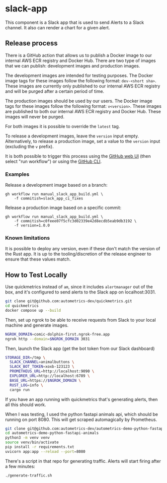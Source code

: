 # slack-app

This component is a Slack app that is used to send Alerts to a Slack channel. It also can render a chart for a given alert.

## Release process

There is a GitHub action that allows us to publish a Docker image to our
internal AWS ECR registry and Docker Hub. There are two type of images that we
can publish: development images and production images.

The development images are intended for testing purposes. The Docker image tags
for these images follow the following format: `dev-<short sha>`. These images
are currently only published to our internal AWS ECR registry and will be purged
after a certain period of time.

The production images should be used by our users. The Docker image tags for
these images follow the following format: `v<version>`. These images are
published to both our internal AWS ECR registry and Docker Hub. These images
will never be purged.

For both images it is possible to override the `latest` tag.

To release a development images, leave the `version` input empty. Alternatively,
to release a production image, set a value to the `version` input (excluding the
`v` prefix).

It is both possible to trigger this process using the [GitHub web UI](https://github.com/fiberplane/monofiber/actions/workflows/manual_slack_app_build.yml)
(then select "run workflow") or using the [GitHub CLI](https://cli.github.com/).

### Examples

Release a development image based on a branch:

```
gh workflow run manual_slack_app_build.yml \
    -f commitish=slack_app_ci_fixes
```

Release a production image based on a specific commit:

```
gh workflow run manual_slack_app_build.yml \
    -f commitish=c0feee07f5cfc3d02339e42d8ecdb5eab9db3192 \
    -f version=1.0.0
```

### Known limitations

It is possible to deploy any version, even if these don't match the version of
the Rust app. It is up to the tooling/discretion of the release engineer to
ensure that these values match.

## How to Test Locally

Use quickmetrics instead of `am`, since it includes `alertmanager` out of the box, and it's configured to send alerts to the Slack app on localhost:3031.

```sh
git clone git@github.com:autometrics-dev/quickmetrics.git
cd quickmetrics
docker compose up --build
```

Then, set up ngrok to be able to receive requests from Slack to your local machine and generate images.

```sh
NGROK_DOMAIN=comic-dolphin-first.ngrok-free.app
ngrok http --domain=$NGROK_DOMAIN 3031
```

Then, launch the Slack app (get the bot token from our Slack dashboard)

```sh
STORAGE_DIR=/tmp \
  SLACK_CHANNEL=animalbuttons \
  SLACK_BOT_TOKEN=xoxb-123123 \
  PROMETHEUS_URL=http://localhost:9090 \
  EXPLORER_URL=http://localhost:6789 \
  BASE_URL=https://$NGROK_DOMAIN \
  RUST_LOG=info \
  cargo run
```

If you have an app running with quickmetrics that's generating alerts, then all this should work.

When I was testing, I used the python fastapi animals api, which should be running on port 8080. This will get scraped automagically by Prometheus.

```sh
git clone git@github.com:autometrics-dev/autometrics-demo-python-fastapi-animals.git
cd autometrics-demo-python-fastapi-animals
python3 -m venv venv
source venv/bin/activate
pip install -r requirements.txt
uvicorn app:app --reload --port=8080
```

There's a script in that repo for generating traffic. Alerts will start firing after a few minutes:

```sh
./generate-traffic.sh
```

